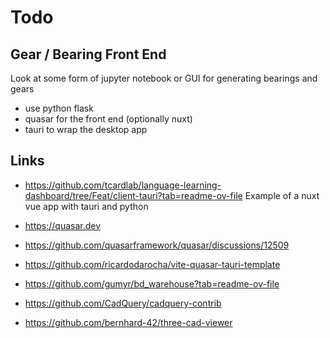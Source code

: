 # Todo

## Gear / Bearing Front End

Look at some form of jupyter notebook or GUI for generating bearings and gears

  * use python flask
  * quasar for the front end (optionally nuxt)
  * tauri to wrap the desktop app

## Links

  * https://github.com/tcardlab/language-learning-dashboard/tree/Feat/client-tauri?tab=readme-ov-file
    Example of a nuxt vue app with tauri and python

  * https://quasar.dev
  * https://github.com/quasarframework/quasar/discussions/12509
  * https://github.com/ricardodarocha/vite-quasar-tauri-template

  * https://github.com/gumyr/bd_warehouse?tab=readme-ov-file
  * https://github.com/CadQuery/cadquery-contrib
  * https://github.com/bernhard-42/three-cad-viewer
